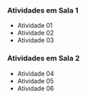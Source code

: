 
### Atividades em Sala 1
* Atividade 01
* Atividade 02
* Atividade 03

### Atividades em Sala 2
* Atividade 04
* Atividade 05
* Atividade 06
